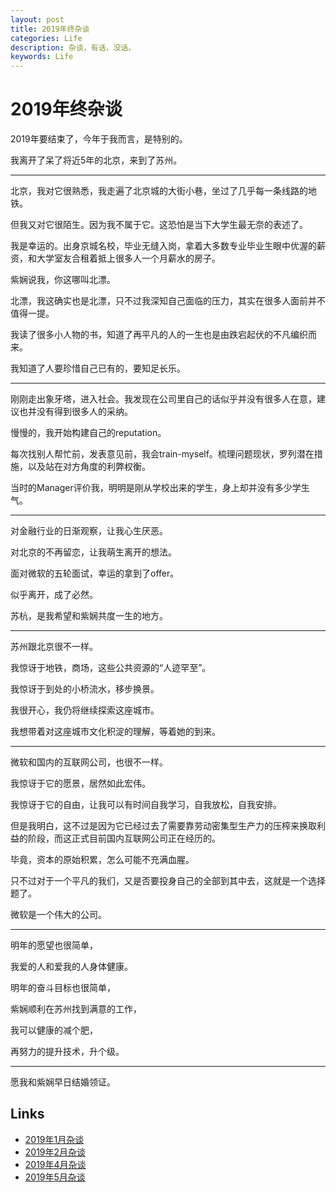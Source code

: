 ```yaml
---
layout: post
title: 2019年终杂谈
categories: Life
description: 杂谈，有话，没话。
keywords: Life
---
```


# 2019年终杂谈

2019年要结束了，今年于我而言，是特别的。

我离开了呆了将近5年的北京，来到了苏州。

---

北京，我对它很熟悉，我走遍了北京城的大街小巷，坐过了几乎每一条线路的地铁。

但我又对它很陌生。因为我不属于它。这恐怕是当下大学生最无奈的表述了。

我是幸运的。出身京城名校，毕业无缝入岗，拿着大多数专业毕业生眼中优渥的薪资，和大学室友合租着抵上很多人一个月薪水的房子。

紫娴说我，你这哪叫北漂。

北漂，我这确实也是北漂，只不过我深知自己面临的压力，其实在很多人面前并不值得一提。

我读了很多小人物的书，知道了再平凡的人的一生也是由跌宕起伏的不凡编织而来。

我知道了人要珍惜自己已有的，要知足长乐。

---

刚刚走出象牙塔，进入社会。我发现在公司里自己的话似乎并没有很多人在意，建议也并没有得到很多人的采纳。

慢慢的，我开始构建自己的reputation。

每次找别人帮忙前，发表意见前，我会train-myself。梳理问题现状，罗列潜在措施，以及站在对方角度的利弊权衡。

当时的Manager评价我，明明是刚从学校出来的学生，身上却并没有多少学生气。

---

对金融行业的日渐观察，让我心生厌恶。

对北京的不再留恋，让我萌生离开的想法。

面对微软的五轮面试，幸运的拿到了offer。

似乎离开，成了必然。

苏杭，是我希望和紫娴共度一生的地方。

---

苏州跟北京很不一样。

我惊讶于地铁，商场，这些公共资源的“人迹罕至”。

我惊讶于到处的小桥流水，移步换景。

我很开心，我仍将继续探索这座城市。

我想带着对这座城市文化积淀的理解，等着她的到来。

---

微软和国内的互联网公司，也很不一样。

我惊讶于它的愿景，居然如此宏伟。

我惊讶于它的自由，让我可以有时间自我学习，自我放松，自我安排。

但是我明白，这不过是因为它已经过去了需要靠劳动密集型生产力的压榨来换取利益的阶段，而这正式目前国内互联网公司正在经历的。

毕竟，资本的原始积累，怎么可能不充满血腥。

只不过对于一个平凡的我们，又是否要投身自己的全部到其中去，这就是一个选择题了。

微软是一个伟大的公司。

---

明年的愿望也很简单，

我爱的人和爱我的人身体健康。

明年的奋斗目标也很简单，

紫娴顺利在苏州找到满意的工作，

我可以健康的减个肥，

再努力的提升技术，升个级。

---

愿我和紫娴早日结婚领证。


## Links

* [2019年1月杂谈](https://lvxiaoxin.github.io/2019/01/29/2019%E5%B9%B41%E6%9C%88%E6%9D%82%E8%B0%88/)
* [2019年2月杂谈](https://lvxiaoxin.github.io/2019/02/25/2019%E5%B9%B42%E6%9C%88%E6%9D%82%E8%B0%88/)
* [2019年4月杂谈](https://lvxiaoxin.github.io/2019/04/30/2019%E5%B9%B44%E6%9C%88%E6%9D%82%E8%B0%88/)
* [2019年5月杂谈](https://lvxiaoxin.github.io/2019/05/10/2019%E5%B9%B45%E6%9C%88%E6%9D%82%E8%B0%88/)
